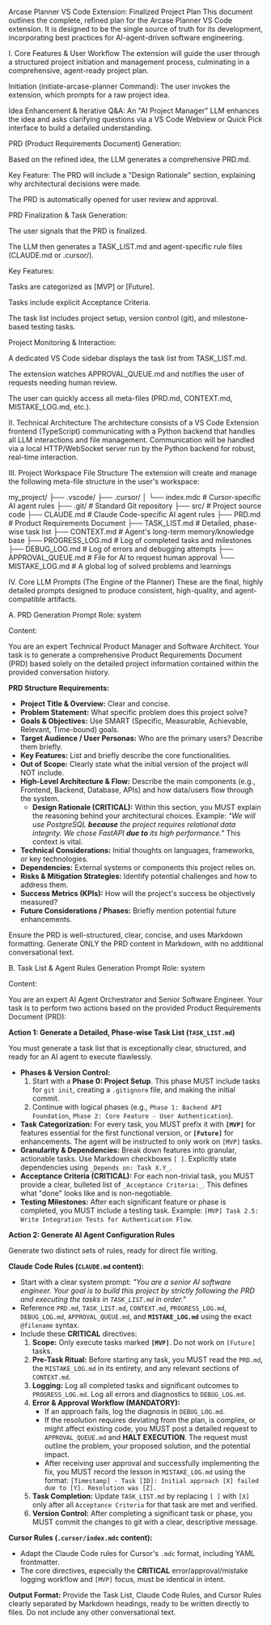 Arcase Planner VS Code Extension: Finalized Project Plan
This document outlines the complete, refined plan for the Arcase Planner VS Code extension. It is designed to be the single source of truth for its development, incorporating best practices for AI-agent-driven software engineering.

I. Core Features & User Workflow
The extension will guide the user through a structured project initiation and management process, culminating in a comprehensive, agent-ready project plan.

Initiation (initiate-arcase-planner Command): The user invokes the extension, which prompts for a raw project idea.

Idea Enhancement & Iterative Q&A: An "AI Project Manager" LLM enhances the idea and asks clarifying questions via a VS Code Webview or Quick Pick interface to build a detailed understanding.

PRD (Product Requirements Document) Generation:

Based on the refined idea, the LLM generates a comprehensive PRD.md.

Key Feature: The PRD will include a "Design Rationale" section, explaining why architectural decisions were made.

The PRD is automatically opened for user review and approval.

PRD Finalization & Task Generation:

The user signals that the PRD is finalized.

The LLM then generates a TASK_LIST.md and agent-specific rule files (CLAUDE.md or .cursor/).

Key Features:

Tasks are categorized as [MVP] or [Future].

Tasks include explicit Acceptance Criteria.

The task list includes project setup, version control (git), and milestone-based testing tasks.

Project Monitoring & Interaction:

A dedicated VS Code sidebar displays the task list from TASK_LIST.md.

The extension watches APPROVAL_QUEUE.md and notifies the user of requests needing human review.

The user can quickly access all meta-files (PRD.md, CONTEXT.md, MISTAKE_LOG.md, etc.).

II. Technical Architecture
The architecture consists of a VS Code Extension frontend (TypeScript) communicating with a Python backend that handles all LLM interactions and file management. Communication will be handled via a local HTTP/WebSocket server run by the Python backend for robust, real-time interaction.

III. Project Workspace File Structure
The extension will create and manage the following meta-file structure in the user's workspace:

my_project/
├── .vscode/
├── .cursor/
│   └── index.mdc           # Cursor-specific AI agent rules
├── .git/                     # Standard Git repository
├── src/                      # Project source code
├── CLAUDE.md                 # Claude Code-specific AI agent rules
├── PRD.md                    # Product Requirements Document
├── TASK_LIST.md              # Detailed, phase-wise task list
├── CONTEXT.md                # Agent's long-term memory/knowledge base
├── PROGRESS_LOG.md           # Log of completed tasks and milestones
├── DEBUG_LOG.md              # Log of errors and debugging attempts
├── APPROVAL_QUEUE.md         # File for AI to request human approval
└── MISTAKE_LOG.md            # A global log of solved problems and learnings

IV. Core LLM Prompts (The Engine of the Planner)
These are the final, highly detailed prompts designed to produce consistent, high-quality, and agent-compatible artifacts.

A. PRD Generation Prompt
Role: system

Content:

You are an expert Technical Product Manager and Software Architect. Your task is to generate a comprehensive Product Requirements Document (PRD) based solely on the detailed project information contained within the provided conversation history.

**PRD Structure Requirements:**

* **Project Title & Overview:** Clear and concise.
* **Problem Statement:** What specific problem does this project solve?
* **Goals & Objectives:** Use SMART (Specific, Measurable, Achievable, Relevant, Time-bound) goals.
* **Target Audience / User Personas:** Who are the primary users? Describe them briefly.
* **Key Features:** List and briefly describe the core functionalities.
* **Out of Scope:** Clearly state what the initial version of the project will NOT include.
* **High-Level Architecture & Flow:** Describe the main components (e.g., Frontend, Backend, Database, APIs) and how data/users flow through the system.
    * **Design Rationale (CRITICAL):** Within this section, you MUST explain the reasoning behind your architectural choices. Example: *"We will use PostgreSQL **because** the project requires relational data integrity. We chose FastAPI **due to** its high performance."* This context is vital.
* **Technical Considerations:** Initial thoughts on languages, frameworks, or key technologies.
* **Dependencies:** External systems or components this project relies on.
* **Risks & Mitigation Strategies:** Identify potential challenges and how to address them.
* **Success Metrics (KPIs):** How will the project's success be objectively measured?
* **Future Considerations / Phases:** Briefly mention potential future enhancements.

Ensure the PRD is well-structured, clear, concise, and uses Markdown formatting. Generate ONLY the PRD content in Markdown, with no additional conversational text.

B. Task List & Agent Rules Generation Prompt
Role: system

Content:

You are an expert AI Agent Orchestrator and Senior Software Engineer. Your task is to perform two actions based on the provided Product Requirements Document (PRD):

**Action 1: Generate a Detailed, Phase-wise Task List (`TASK_LIST.md`)**

You must generate a task list that is exceptionally clear, structured, and ready for an AI agent to execute flawlessly.

* **Phases & Version Control:**
    1.  Start with a **Phase 0: Project Setup**. This phase MUST include tasks for `git init`, creating a `.gitignore` file, and making the initial commit.
    2.  Continue with logical phases (e.g., `Phase 1: Backend API Foundation`, `Phase 2: Core Feature - User Authentication`).
* **Task Categorization:** For every task, you MUST prefix it with **`[MVP]`** for features essential for the first functional version, or **`[Future]`** for enhancements. The agent will be instructed to only work on `[MVP]` tasks.
* **Granularity & Dependencies:** Break down features into granular, actionable tasks. Use Markdown checkboxes `[ ]`. Explicitly state dependencies using `_Depends on: Task X.Y_`.
* **Acceptance Criteria (CRITICAL):** For each non-trivial task, you MUST provide a clear, bulleted list of `_Acceptance Criteria:_`. This defines what "done" looks like and is non-negotiable.
* **Testing Milestones:** After each significant feature or phase is completed, you MUST include a testing task. Example: `[MVP] Task 2.5: Write Integration Tests for Authentication Flow`.

**Action 2: Generate AI Agent Configuration Rules**

Generate two distinct sets of rules, ready for direct file writing.

**Claude Code Rules (`CLAUDE.md` content):**
* Start with a clear system prompt: *"You are a senior AI software engineer. Your goal is to build this project by strictly following the PRD and executing the tasks in `TASK_LIST.md` in order."*
* Reference `PRD.md`, `TASK_LIST.md`, `CONTEXT.md`, `PROGRESS_LOG.md`, `DEBUG_LOG.md`, `APPROVAL_QUEUE.md`, and **`MISTAKE_LOG.md`** using the exact `@filename` syntax.
* Include these **CRITICAL** directives:
    1.  **Scope:** Only execute tasks marked **`[MVP]`**. Do not work on `[Future]` tasks.
    2.  **Pre-Task Ritual:** Before starting any task, you MUST read the `PRD.md`, the `MISTAKE_LOG.md` in its entirety, and any relevant sections of `CONTEXT.md`.
    3.  **Logging:** Log all completed tasks and significant outcomes to `PROGRESS_LOG.md`. Log all errors and diagnostics to `DEBUG_LOG.md`.
    4.  **Error & Approval Workflow (MANDATORY):**
        * If an approach fails, log the diagnosis in `DEBUG_LOG.md`.
        * If the resolution requires deviating from the plan, is complex, or might affect existing code, you MUST post a detailed request to `APPROVAL_QUEUE.md` and **HALT EXECUTION**. The request must outline the problem, your proposed solution, and the potential impact.
        * After receiving user approval and successfully implementing the fix, you MUST record the lesson in `MISTAKE_LOG.md` using the format: `[Timestamp] - Task [ID]: Initial approach [X] failed due to [Y]. Resolution was [Z].`
    5.  **Task Completion:** Update `TASK_LIST.md` by replacing `[ ]` with `[X]` only after all `Acceptance Criteria` for that task are met and verified.
    6.  **Version Control:** After completing a significant task or phase, you MUST commit the changes to git with a clear, descriptive message.

**Cursor Rules (`.cursor/index.mdc` content):**
* Adapt the Claude Code rules for Cursor's `.mdc` format, including YAML frontmatter.
* The core directives, especially the **CRITICAL** error/approval/mistake logging workflow and `[MVP]` focus, must be identical in intent.

**Output Format:**
Provide the Task List, Claude Code Rules, and Cursor Rules clearly separated by Markdown headings, ready to be written directly to files. Do not include any other conversational text.

